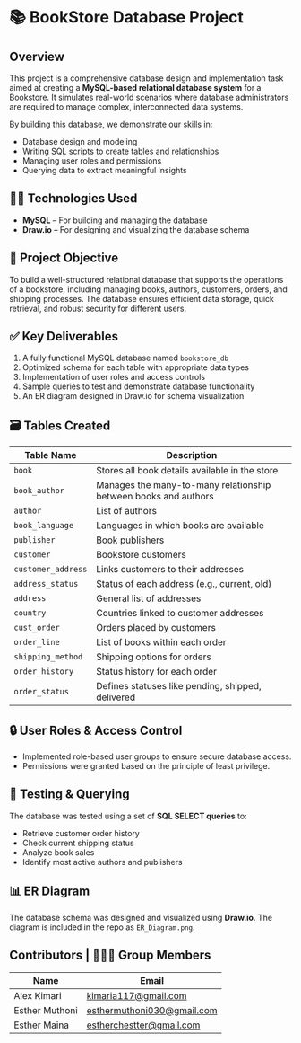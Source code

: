 # 📚 BookStore Database Project

## Overview

This project is a comprehensive database design and implementation task aimed at creating a **MySQL-based relational database system** for a Bookstore. It simulates real-world scenarios where database administrators are required to manage complex, interconnected data systems.

By building this database, we demonstrate our skills in:
- Database design and modeling
- Writing SQL scripts to create tables and relationships
- Managing user roles and permissions
- Querying data to extract meaningful insights

## 👨‍💻 Technologies Used

- **MySQL** – For building and managing the database
- **Draw.io** – For designing and visualizing the database schema

## 📌 Project Objective

To build a well-structured relational database that supports the operations of a bookstore, including managing books, authors, customers, orders, and shipping processes. The database ensures efficient data storage, quick retrieval, and robust security for different users.

## ✅ Key Deliverables

1. A fully functional MySQL database named `bookstore_db`
2. Optimized schema for each table with appropriate data types
3. Implementation of user roles and access controls
4. Sample queries to test and demonstrate database functionality
5. An ER diagram designed in Draw.io for schema visualization

## 🗃️ Tables Created

| Table Name           | Description                                                                 |
|----------------------|-----------------------------------------------------------------------------|
| `book`               | Stores all book details available in the store                              |
| `book_author`        | Manages the many-to-many relationship between books and authors             |
| `author`             | List of authors                                                             |
| `book_language`      | Languages in which books are available                                      |
| `publisher`          | Book publishers                                                             |
| `customer`           | Bookstore customers                                                         |
| `customer_address`   | Links customers to their addresses                                          |
| `address_status`     | Status of each address (e.g., current, old)                                 |
| `address`            | General list of addresses                                                   |
| `country`            | Countries linked to customer addresses                                      |
| `cust_order`         | Orders placed by customers                                                  |
| `order_line`         | List of books within each order                                             |
| `shipping_method`    | Shipping options for orders                                                 |
| `order_history`      | Status history for each order                                               |
| `order_status`       | Defines statuses like pending, shipped, delivered                           |

## 🔒 User Roles & Access Control

- Implemented role-based user groups to ensure secure database access.
- Permissions were granted based on the principle of least privilege.

## 🧪 Testing & Querying

The database was tested using a set of **SQL SELECT queries** to:
- Retrieve customer order history
- Check current shipping status
- Analyze book sales
- Identify most active authors and publishers

## 📊 ER Diagram

The database schema was designed and visualized using **Draw.io**. The diagram is included in the repo as `ER_Diagram.png`.

## Contributors | 🧑‍🤝‍🧑 Group Members

| Name              | Email                          |
|------------------|---------------------------------|
| Alex Kimari       | kimaria117@gmail.com            |
| Esther Muthoni    | esthermuthoni030@gmail.com      |
| Esther Maina      | estherchestter@gmail.com        |

##
